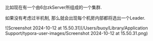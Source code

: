 

比如现在有一个由6台zkServer所组成的一个集群.

如果没有考虑过半机制, 那么就会出现每个机房内部都将选出一个Leader.

![Screenshot 2024-10-12 at 15.50.31](/Users/buoy/Library/Application Support/typora-user-images/Screenshot 2024-10-12 at 15.50.31.png)